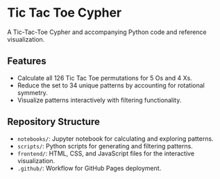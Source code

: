 # Tic Tac Toe Cypher

A Tic-Tac-Toe Cypher and accompanying Python code and reference visualization.

## Features

- Calculate all 126 Tic Tac Toe permutations for 5 Os and 4 Xs.
- Reduce the set to 34 unique patterns by accounting for rotational symmetry.
- Visualize patterns interactively with filtering functionality.

## Repository Structure

- `notebooks/`: Jupyter notebook for calculating and exploring patterns.
- `scripts/`: Python scripts for generating and filtering patterns.
- `frontend/`: HTML, CSS, and JavaScript files for the interactive visualization.
- `.github/`: Workflow for GitHub Pages deployment.
